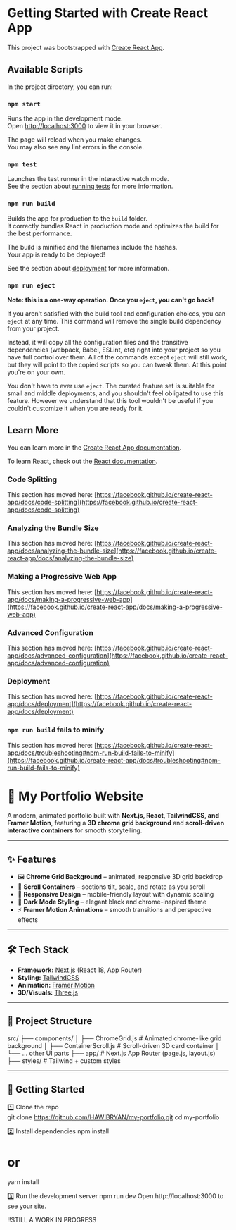 # Getting Started with Create React App

This project was bootstrapped with [Create React App](https://github.com/facebook/create-react-app).

## Available Scripts

In the project directory, you can run:

### `npm start`

Runs the app in the development mode.\
Open [http://localhost:3000](http://localhost:3000) to view it in your browser.

The page will reload when you make changes.\
You may also see any lint errors in the console.

### `npm test`

Launches the test runner in the interactive watch mode.\
See the section about [running tests](https://facebook.github.io/create-react-app/docs/running-tests) for more information.

### `npm run build`

Builds the app for production to the `build` folder.\
It correctly bundles React in production mode and optimizes the build for the best performance.

The build is minified and the filenames include the hashes.\
Your app is ready to be deployed!

See the section about [deployment](https://facebook.github.io/create-react-app/docs/deployment) for more information.

### `npm run eject`

**Note: this is a one-way operation. Once you `eject`, you can't go back!**

If you aren't satisfied with the build tool and configuration choices, you can `eject` at any time. This command will remove the single build dependency from your project.

Instead, it will copy all the configuration files and the transitive dependencies (webpack, Babel, ESLint, etc) right into your project so you have full control over them. All of the commands except `eject` will still work, but they will point to the copied scripts so you can tweak them. At this point you're on your own.

You don't have to ever use `eject`. The curated feature set is suitable for small and middle deployments, and you shouldn't feel obligated to use this feature. However we understand that this tool wouldn't be useful if you couldn't customize it when you are ready for it.

## Learn More

You can learn more in the [Create React App documentation](https://facebook.github.io/create-react-app/docs/getting-started).

To learn React, check out the [React documentation](https://reactjs.org/).

### Code Splitting

This section has moved here: [https://facebook.github.io/create-react-app/docs/code-splitting](https://facebook.github.io/create-react-app/docs/code-splitting)

### Analyzing the Bundle Size

This section has moved here: [https://facebook.github.io/create-react-app/docs/analyzing-the-bundle-size](https://facebook.github.io/create-react-app/docs/analyzing-the-bundle-size)

### Making a Progressive Web App

This section has moved here: [https://facebook.github.io/create-react-app/docs/making-a-progressive-web-app](https://facebook.github.io/create-react-app/docs/making-a-progressive-web-app)

### Advanced Configuration

This section has moved here: [https://facebook.github.io/create-react-app/docs/advanced-configuration](https://facebook.github.io/create-react-app/docs/advanced-configuration)

### Deployment

This section has moved here: [https://facebook.github.io/create-react-app/docs/deployment](https://facebook.github.io/create-react-app/docs/deployment)

### `npm run build` fails to minify

This section has moved here: [https://facebook.github.io/create-react-app/docs/troubleshooting#npm-run-build-fails-to-minify](https://facebook.github.io/create-react-app/docs/troubleshooting#npm-run-build-fails-to-minify)

# 🚀 My Portfolio Website  

A modern, animated portfolio built with **Next.js, React, TailwindCSS, and Framer Motion**, featuring a **3D chrome grid background** and **scroll-driven interactive containers** for smooth storytelling.  

---

## ✨ Features  
- 🖼️ **Chrome Grid Background** – animated, responsive 3D grid backdrop  
- 🎢 **Scroll Containers** – sections tilt, scale, and rotate as you scroll  
- 📱 **Responsive Design** – mobile-friendly layout with dynamic scaling  
- 🎨 **Dark Mode Styling** – elegant black and chrome-inspired theme  
- ⚡ **Framer Motion Animations** – smooth transitions and perspective effects  

---

## 🛠️ Tech Stack  
- **Framework:** [Next.js](https://nextjs.org/) (React 18, App Router)  
- **Styling:** [TailwindCSS](https://tailwindcss.com/)  
- **Animation:** [Framer Motion](https://www.framer.com/motion/)  
- **3D/Visuals:** [Three.js](https://threejs.org/)  

---

## 📂 Project Structure  
src/
├── components/
│ ├── ChromeGrid.js # Animated chrome-like grid background
│ ├── ContainerScroll.js # Scroll-driven 3D card container
│ └── ... other UI parts
├── app/ # Next.js App Router (page.js, layout.js)
├── styles/ # Tailwind + custom styles



---

## 🚀 Getting Started  

1️⃣ Clone the repo  
git clone https://github.com/HAWIBRYAN/my-portfolio.git
cd my-portfolio

2️⃣ Install dependencies
npm install
# or
yarn install

3️⃣ Run the development server
npm run dev
Open http://localhost:3000 to see your site.

!!STILL A WORK IN PROGRESS
